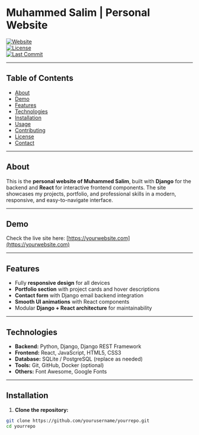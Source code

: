 # Muhammed Salim | Personal Website

[![Website](https://img.shields.io/badge/website-online-brightgreen)](https://yourwebsite.com)  
[![License](https://img.shields.io/badge/license-MIT-blue)](LICENSE)  
[![Last Commit](https://img.shields.io/github/last-commit/yourusername/yourrepo)](https://github.com/yourusername/yourrepo/commits/main)

---

## Table of Contents
- [About](#about)
- [Demo](#demo)
- [Features](#features)
- [Technologies](#technologies)
- [Installation](#installation)
- [Usage](#usage)
- [Contributing](#contributing)
- [License](#license)
- [Contact](#contact)

---

## About
This is the **personal website of Muhammed Salim**, built with **Django** for the backend and **React** for interactive frontend components. The site showcases my projects, portfolio, and professional skills in a modern, responsive, and easy-to-navigate interface.

---

## Demo
Check the live site here: [https://yourwebsite.com](https://yourwebsite.com)

---

## Features
- Fully **responsive design** for all devices
- **Portfolio section** with project cards and hover descriptions
- **Contact form** with Django email backend integration
- **Smooth UI animations** with React components
- Modular **Django + React architecture** for maintainability

---

## Technologies
- **Backend:** Python, Django, Django REST Framework
- **Frontend:** React, JavaScript, HTML5, CSS3
- **Database:** SQLite / PostgreSQL (replace as needed)
- **Tools:** Git, GitHub, Docker (optional)
- **Others:** Font Awesome, Google Fonts

---

## Installation

1. **Clone the repository:**
```bash
git clone https://github.com/yourusername/yourrepo.git
cd yourrepo
